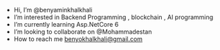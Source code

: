 -  Hi, I’m @benyaminkhalkhali
-  I’m interested in Backend Programming , blockchain , AI programming
-  I’m currently learning Asp.NetCore 6
-  I’m looking to collaborate on @Mohammadestan
-  How to reach me benyokhalkhali@gmail.com

<!---
benyaminkhalkhali/benyaminkhalkhali is a ✨ special ✨ repository because its `README.md` (this file) appears on your GitHub profile.
You can click the Preview link to take a look at your changes.
--->
